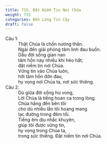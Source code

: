 ```yaml
---
title: 715. Đặt Niềm Tin Nơi Chúa
weight: 715
categories: Bền Lòng Tin Cậy
draft: false
---
```

<dl><dt>Câu 1:</dt><dd data-verse="1">Thật Chúa là chốn nương thân. <br/>Ngài đến giải phóng tâm linh đau buồn. <br/>Dẫu đời sống gian nan <br/>tâm hồn này nhiều khi héo hắt; <br/>đặt niềm tin nơi Chúa. <br/>Vững tin vào Chúa luôn, <br/>hỡi tâm hồn đớn đau, <br/>hy vọng nơi Chúa ta, nơi sức thiêng. </dd><dt>Câu 2:</dt><dd data-verse="2">Dù giữa đời sống hư vong, <br/>Lời Chúa là tiếng hoan ca trong lòng. <br/>Chúa hằng đến bên tôi <br/>cho dù nhiều lần tôi hoang mang <br/>lạc đường trong đêm tối. <br/>Tiếng êm dịu nhắc khuyên, <br/>giúp tôi được vững tin, <br/>hy vọng trong Chúa ta, <br/>trong sức thiêng. Đặt niềm tin nơi Chúa. </dd></dl>